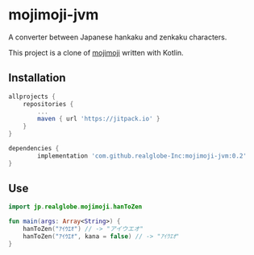 # mojimoji-jvm

A converter between Japanese hankaku and zenkaku characters.

This project is a clone of [mojimoji](https://github.com/studio-ousia/mojimoji) written with Kotlin.


## Installation


```build.gradle
allprojects {
    repositories {
        ...
        maven { url 'https://jitpack.io' }
    }
}

dependencies {
        implementation 'com.github.realglobe-Inc:mojimoji-jvm:0.2'
}
```


## Use
```kotlin
import jp.realglobe.mojimoji.hanToZen

fun main(args: Array<String>) {
    hanToZen("ｱｲｳｴｵ") // -> "アイウエオ"
    hanToZen("ｱｲｳｴｵ", kana = false) // -> "ｱｲｳｴｵ"
}
```

